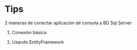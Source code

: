 # Tips

2 maneras de conectar aplicación de consola a BD Sql Server

1) Conexión básica

2) Usando EntityFramework